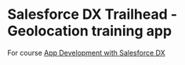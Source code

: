 # Salesforce DX Trailhead - Geolocation training app

For course [App Development with Salesforce DX](https://trailhead.salesforce.com/modules/sfdx_app_dev)
